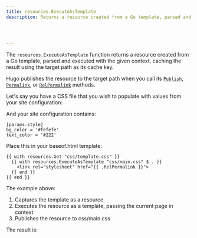 ```yaml
---
title: resources.ExecuteAsTemplate
description: Returns a resource created from a Go template, parsed and executed with the given context.




---
```


The `resources.ExecuteAsTemplate` function returns a resource created from a Go template, parsed and executed with the given context, caching the result using the target path as its cache key.

Hugo publishes the resource to the target path when you call its [`Publish`], [`Permalink`], or [`RelPermalink`] methods.

[`publish`]: /methods/resource/publish/
[`permalink`]: /methods/resource/permalink/
[`relpermalink`]: /methods/resource/relpermalink/

Let's say you have a CSS file that you wish to populate with values from your site configuration:



And your site configuration contains:

```{{< code-toggle file=hugo >}}
[params.style]
bg_color = '#fefefe'
text_color = '#222'
```

Place this in your baseof.html template:

```go-html-template
{{ with resources.Get "css/template.css" }}
  {{ with resources.ExecuteAsTemplate "css/main.css" $ . }}
    <link rel="stylesheet" href="{{ .RelPermalink }}">
  {{ end }}
{{ end }}
```

The example above:

1. Captures the template as a resource
2. Executes the resource as a template, passing the current page in context
3. Publishes the resource to css/main.css

The result is:


